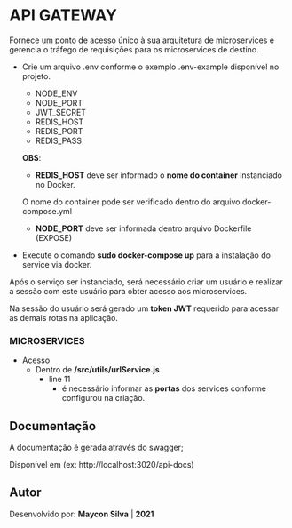 # API GATEWAY

Fornece um ponto de acesso único à sua arquitetura de microservices e gerencia o tráfego de requisições para os microservices de destino.

* Crie um arquivo .env conforme o exemplo .env-example disponível no projeto.
  - NODE_ENV
  - NODE_PORT
  - JWT_SECRET
  - REDIS_HOST
  - REDIS_PORT
  - REDIS_PASS

  **OBS**:

  - **REDIS_HOST** deve ser informado o **nome do container** instanciado no Docker.

  O nome do container pode ser verificado dentro do arquivo docker-compose.yml

  - **NODE_PORT** deve ser informada dentro arquivo Dockerfile (EXPOSE)

* Execute o comando **sudo docker-compose up** para a instalação do service via docker.

Após o serviço ser instanciado, será necessário criar um usuário e realizar a sessão com este usuário para obter acesso aos microservices.

Na sessão do usuário será gerado um **token JWT** requerido para acessar as demais rotas na aplicação.

### MICROSERVICES

* Acesso
  - Dentro de **/src/utils/urlService.js**
    - line 11
      - é necessário informar as **portas** dos services conforme configurou na criação.


## Documentação

A documentação é gerada através do swagger;

Disponível em (ex: http://localhost:3020/api-docs)

## Autor

Desenvolvido por: **Maycon Silva** | **2021**
